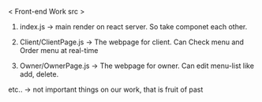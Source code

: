 < Front-end Work src >
1. index.js -> main render on react server. So take componet each other.

2. Client/ClientPage.js -> The webpage for client. Can Check menu and Order menu at real-time

3. Owner/OwnerPage.js -> The webpage for owner. Can edit menu-list like add, delete.

etc.. -> not important things on our work, that is fruit of past

